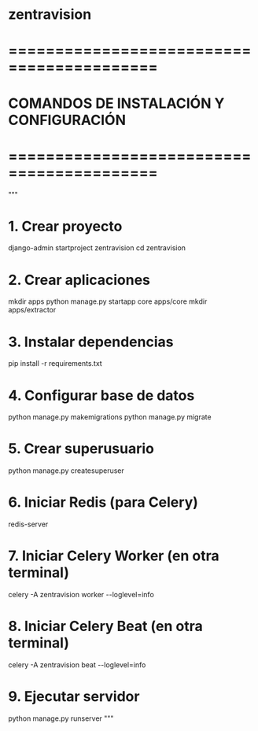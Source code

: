 # zentravision
# ==========================================
# COMANDOS DE INSTALACIÓN Y CONFIGURACIÓN
# ==========================================

"""
# 1. Crear proyecto
django-admin startproject zentravision
cd zentravision

# 2. Crear aplicaciones
mkdir apps
python manage.py startapp core apps/core
mkdir apps/extractor

# 3. Instalar dependencias
pip install -r requirements.txt

# 4. Configurar base de datos
python manage.py makemigrations
python manage.py migrate

# 5. Crear superusuario
python manage.py createsuperuser

# 6. Iniciar Redis (para Celery)
redis-server

# 7. Iniciar Celery Worker (en otra terminal)
celery -A zentravision worker --loglevel=info

# 8. Iniciar Celery Beat (en otra terminal)
celery -A zentravision beat --loglevel=info

# 9. Ejecutar servidor
python manage.py runserver
"""